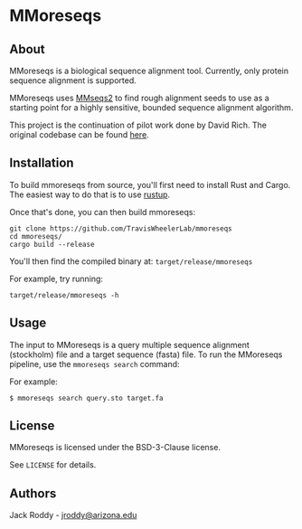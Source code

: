 # MMoreseqs

## About

MMoreseqs is a biological sequence alignment tool. Currently, only protein sequence alignment is supported.

MMoreseqs uses [MMseqs2](https://github.com/soedinglab/MMseqs2) to find rough alignment seeds to use as a starting point
for a highly sensitive, bounded sequence alignment algorithm.

This project is the continuation of pilot work done by David Rich. The original codebase can be
found [here](https://github.com/TravisWheelerLab/mmoreseqs-legacy).

## Installation

To build mmoreseqs from source, you'll first need to install Rust and Cargo.
The easiest way to do that is to use [rustup](https://rustup.rs/).

Once that's done, you can then build mmoreseqs:

    git clone https://github.com/TravisWheelerLab/mmoreseqs
    cd mmoreseqs/
    cargo build --release

You'll then find the compiled binary at: `target/release/mmoreseqs`

For example, try running:

    target/release/mmoreseqs -h

## Usage

The input to MMoreseqs is a query multiple sequence alignment (stockholm) file and a target sequence (fasta) file.
To run the MMoreseqs pipeline, use the `mmoreseqs search` command:

For example:

    $ mmoreseqs search query.sto target.fa

## License

MMoreseqs is licensed under the BSD-3-Clause license.

See `LICENSE` for details.

## Authors

Jack Roddy - jroddy@arizona.edu
